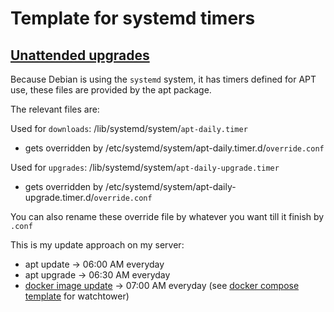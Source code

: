 # Template for systemd timers
## [Unattended upgrades](https://wiki.debian.org/UnattendedUpgrades)
Because Debian is using the `systemd` system, it has timers defined for APT use, these files are provided by the apt package.

The relevant files are:

Used for `downloads`: /lib/systemd/system/`apt-daily.timer`
  - gets overridden by /etc/systemd/system/apt-daily.timer.d/`override.conf`
  
Used for `upgrades`: /lib/systemd/system/`apt-daily-upgrade.timer`
  - gets overridden by /etc/systemd/system/apt-daily-upgrade.timer.d/`override.conf`

You can also rename these override file by whatever you want till it finish by `.conf`

This is my update approach on my server:
- apt update -> 06:00 AM everyday
- apt upgrade -> 06:30 AM everyday
- [docker image update](https://github.com/containrrr/watchtower) -> 07:00 AM everyday (see [docker compose template](https://github.com/moniika21/docker-compose-template/blob/main/watchtower/docker-compose.yaml) for watchtower)
